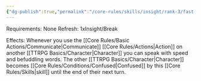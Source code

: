 ```yaml
---
{"dg-publish":true,"permalink":"/core-rules/skills/insight/rank-3/fast-talk/"}
---
```


Requirements: None
Refresh: 1xInsight/Break

Effects:
Whenever you use the [[Core Rules/Basic Actions/Communicate\|Communicate]] [[Core Rules/Actions\|Action]] on another [[TTRPG Basics/Character\|Character]] you can speak with speed and befuddling words. The other [[TTRPG Basics/Character\|Character]] becomes [[Core Rules/Conditions/Confused\|Confused]] by this [[Core Rules/Skills\|skill]] until the end of their next turn.